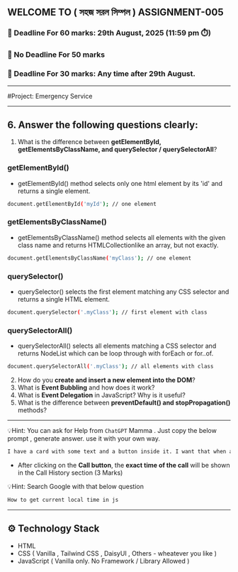 ## WELCOME TO ( সহজ সরল সিম্পল ) ASSIGNMENT-005

### 📅 Deadline For 60 marks: 29th August, 2025 (11:59 pm ⏱️)

### 📅 No Deadline For 50 marks

### 📅 Deadline For 30 marks: Any time after 29th August.

---

#Project: Emergency Service

---

## 6. Answer the following questions clearly:

1. What is the difference between **getElementById, getElementsByClassName, and querySelector / querySelectorAll**?

### getElementById()

- getElementById() method selects only one html element by its 'id' and returns a single element.

```bash
document.getElementById('myId'); // one element
```

### getElementsByClassName()

- getElementsByClassName() method selects all elements with the given class name and returns HTMLCollectionlike an array, but not exactly.

```bash
document.getElementsByClassName('myClass'); // one element
```

### querySelector()

- querySelector() selects the first element matching any CSS selector and returns a single HTML element.

```bash
document.querySelector('.myClass'); // first element with class
```

### querySelectorAll()

- querySelectorAll() selects all elements matching a CSS selector and returns NodeList which can be loop through with forEach or for..of.

```bash
document.querySelectorAll('.myClass'); // all elements with class
```



2. How do you **create and insert a new element into the DOM**?
3. What is **Event Bubbling** and how does it work?
4. What is **Event Delegation** in JavaScript? Why is it useful?
5. What is the difference between **preventDefault() and stopPropagation()** methods?

---

💡Hint: You can ask for Help from `ChatGPT` Mamma . Just copy the below prompt , generate answer. use it with your own way.

```bash
I have a card with some text and a button inside it. I want that when a user clicks the button, some specific text from the card is copied to the clipboard using JavaScript. Please provide the code and explain it step by step.
```

- After clicking on the **Call button**, the **exact time of the call** will be shown in the Call History section (3 Marks)

💡Hint: Search Google with that below question

```bash
How to get current local time in js
```

---

## ⚙️ Technology Stack

- HTML
- CSS ( Vanilla , Tailwind CSS , DaisyUI , Others - wheatever you like )
- JavaScript ( Vanilla only. No Framework / Library Allowed )
